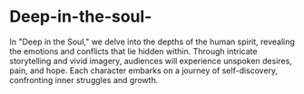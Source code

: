# Deep-in-the-soul-
In "Deep in the Soul," we delve into the depths of the human spirit, revealing the emotions and conflicts that lie hidden within. Through intricate storytelling and vivid imagery, audiences will experience unspoken desires, pain, and hope. Each character embarks on a journey of self-discovery, confronting inner struggles and growth. 
